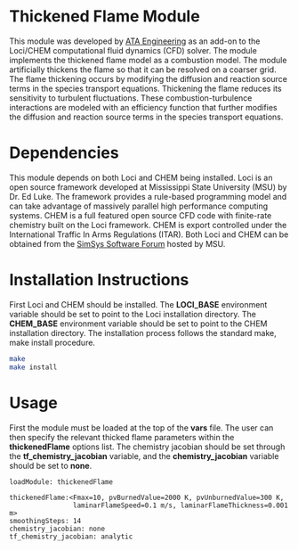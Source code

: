# Thickened Flame Module
This module was developed by [ATA Engineering](http://www.ata-e.com) as an 
add-on to the Loci/CHEM computational fluid dynamics (CFD) solver. The module 
implements the thickened flame model as a combustion model. The module 
artificially thickens the flame so that it can be resolved on a coarser grid.
The flame thickening occurs by modifying the diffusion and reaction source 
terms in the species transport equations. Thickening the flame reduces its
sensitivity to turbulent fluctuations. These combustion-turbulence interactions
are modeled with an efficiency function that further modifies the diffusion 
and reaction source terms in the species transport equations.

# Dependencies
This module depends on both Loci and CHEM being installed. Loci is an open
source framework developed at Mississippi State University (MSU) by Dr. Ed 
Luke. The framework provides a rule-based programming model and can take 
advantage of massively parallel high performance computing systems. CHEM is a 
full featured open source CFD code with finite-rate chemistry built on the Loci 
framework. CHEM is export controlled under the International Traffic In Arms 
Regulations (ITAR). Both Loci and CHEM can be obtained from the 
[SimSys Software Forum](http://www.simcenter.msstate.edu) hosted by MSU.

# Installation Instructions
First Loci and CHEM should be installed. The **LOCI_BASE** environment
variable should be set to point to the Loci installation directory. The 
**CHEM_BASE** environment variable should be set to point to the CHEM 
installation directory. The installation process follows the standard 
make, make install procedure.

```bash
make
make install
```

# Usage
First the module must be loaded at the top of the **vars** file. 
The user can then specify the relevant thicked flame parameters within the
**thickenedFlame** options list. The chemistry jacobian should be set through
the **tf_chemistry_jacobian** variable, and the **chemistry_jacobian** variable
should be set to **none**.

```
loadModule: thickenedFlame

thickenedFlame:<Fmax=10, pvBurnedValue=2000 K, pvUnburnedValue=300 K, 
                laminarFlameSpeed=0.1 m/s, laminarFlameThickness=0.001 m>
smoothingSteps: 14
chemistry_jacobian: none
tf_chemistry_jacobian: analytic
                
```

